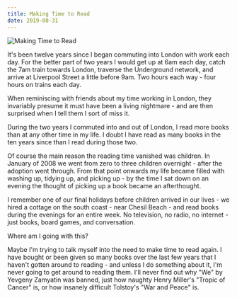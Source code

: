 ```yaml
---
title: Making Time to Read
date: 2019-08-31
---
```


![Making Time to Read](https://source.unsplash.com/7QCBakMyDCE/1600x900)

It's been twelve years since I began commuting into London with work each day. For the better part of two years I would get up at 6am each day, catch the 7am train towards London, traverse the Underground network, and arrive at Liverpool Street a little before 9am. Two hours each way - four hours on trains each day. 

When reminiscing with friends about my time working in London, they invariably presume it must have been a living nightmare - and are then surprised when I tell them I sort of miss it.

During the two years I commuted into and out of London, I read more books than at any other time in my life. I doubt I have read as many books in the ten years since than I read during those two.

Of course the main reason the reading time vanished was children. In January of 2008 we went from zero to three children overnight - after the adoption went through. From that point onwards my life became filled with washing up, tidying up, and picking up - by the time I sat down on an evening the thought of picking up a book became an afterthought.

I remember one of our final holidays before children arrived in our lives - we hired a cottage on the south coast - near Chesil Beach - and read books during the evenings for an entire week. No television, no radio, no internet - just books, board games, and conversation.

Where am I going with this?

Maybe I'm trying to talk myself into the need to make time to read again. I have bought or been given so many books over the last few years that I haven't gotten around to reading - and unless I do something about it, I'm never going to get around to reading them. I'll never find out why "We" by Yevgeny Zamyatin was banned, just how naughty Henry Miller's "Tropic of Cancer" is, or how insanely difficult Tolstoy's "War and Peace" is.